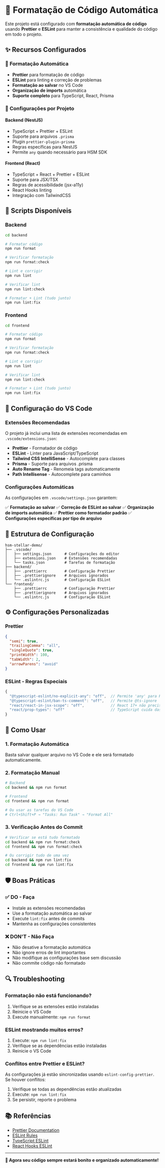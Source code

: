 # 🎨 Formatação de Código Automática

Este projeto está configurado com **formatação automática de código** usando **Prettier** e **ESLint** para manter a consistência e qualidade do código em todo o projeto.

## ✨ Recursos Configurados

### 🔧 **Formatação Automática**
- **Prettier** para formatação de código
- **ESLint** para linting e correção de problemas
- **Formatação ao salvar** no VS Code
- **Organização de imports** automática
- **Suporte completo** para TypeScript, React, Prisma

### 🎯 **Configurações por Projeto**

#### **Backend (NestJS)**
- TypeScript + Prettier + ESLint
- Suporte para arquivos `.prisma`
- Plugin `prettier-plugin-prisma`
- Regras específicas para NestJS
- Permite `any` quando necessário para HSM SDK

#### **Frontend (React)**
- TypeScript + React + Prettier + ESLint
- Suporte para JSX/TSX
- Regras de acessibilidade (jsx-a11y)
- React Hooks linting
- Integração com TailwindCSS

## 🚀 Scripts Disponíveis

### **Backend**
```bash
cd backend

# Formatar código
npm run format

# Verificar formatação
npm run format:check

# Lint e corrigir
npm run lint

# Verificar lint
npm run lint:check

# Formatar + Lint (tudo junto)
npm run lint:fix
```

### **Frontend**
```bash
cd frontend

# Formatar código
npm run format

# Verificar formatação
npm run format:check

# Lint e corrigir
npm run lint

# Verificar lint
npm run lint:check

# Formatar + Lint (tudo junto)
npm run lint:fix
```

## 🔧 **Configuração do VS Code**

### **Extensões Recomendadas**
O projeto já inclui uma lista de extensões recomendadas em `.vscode/extensions.json`:

- **Prettier** - Formatador de código
- **ESLint** - Linter para JavaScript/TypeScript
- **Tailwind CSS IntelliSense** - Autocomplete para classes
- **Prisma** - Suporte para arquivos .prisma
- **Auto Rename Tag** - Renomeia tags automaticamente
- **Path Intellisense** - Autocomplete para caminhos

### **Configurações Automáticas**
As configurações em `.vscode/settings.json` garantem:

✅ **Formatação ao salvar**
✅ **Correção de ESLint ao salvar**
✅ **Organização de imports automática**
✅ **Prettier como formatador padrão**
✅ **Configurações específicas por tipo de arquivo**

## 📁 **Estrutura de Configuração**

```
hsm-stellar-demo/
├── .vscode/
│   ├── settings.json      # Configurações do editor
│   ├── extensions.json    # Extensões recomendadas
│   └── tasks.json         # Tarefas de formatação
├── backend/
│   ├── .prettierrc        # Configuração Prettier
│   ├── .prettierignore    # Arquivos ignorados
│   └── .eslintrc.js       # Configuração ESLint
└── frontend/
    ├── .prettierrc        # Configuração Prettier
    ├── .prettierignore    # Arquivos ignorados
    └── .eslintrc.js       # Configuração ESLint
```

## ⚙️ **Configurações Personalizadas**

### **Prettier**
```json
{
  "semi": true,
  "trailingComma": "all",
  "singleQuote": true,
  "printWidth": 100,
  "tabWidth": 2,
  "arrowParens": "avoid"
}
```

### **ESLint - Regras Especiais**
```javascript
{
  "@typescript-eslint/no-explicit-any": "off",  // Permite 'any' para HSM SDK
  "@typescript-eslint/ban-ts-comment": "off",   // Permite @ts-ignore
  "react/react-in-jsx-scope": "off",            // React 17+ não precisa import
  "react/prop-types": "off"                     // TypeScript cuida das props
}
```

## 🎯 **Como Usar**

### **1. Formatação Automática**
Basta salvar qualquer arquivo no VS Code e ele será formatado automaticamente.

### **2. Formatação Manual**
```bash
# Backend
cd backend && npm run format

# Frontend
cd frontend && npm run format

# Ou usar as tarefas do VS Code
# Ctrl+Shift+P → "Tasks: Run Task" → "Format All"
```

### **3. Verificação Antes do Commit**
```bash
# Verificar se está tudo formatado
cd backend && npm run format:check
cd frontend && npm run format:check

# Ou corrigir tudo de uma vez
cd backend && npm run lint:fix
cd frontend && npm run lint:fix
```

## 🛡️ **Boas Práticas**

### ✅ **DO - Faça**
- Instale as extensões recomendadas
- Use a formatação automática ao salvar
- Execute `lint:fix` antes de commits
- Mantenha as configurações consistentes

### ❌ **DON'T - Não Faça**
- Não desative a formatação automática
- Não ignore erros de lint importantes
- Não modifique as configurações base sem discussão
- Não commite código não formatado

## 🔍 **Troubleshooting**

### **Formatação não está funcionando?**
1. Verifique se as extensões estão instaladas
2. Reinicie o VS Code
3. Execute manualmente: `npm run format`

### **ESLint mostrando muitos erros?**
1. Execute: `npm run lint:fix`
2. Verifique se as dependências estão instaladas
3. Reinicie o VS Code

### **Conflitos entre Prettier e ESLint?**
As configurações já estão sincronizadas usando `eslint-config-prettier`. Se houver conflitos:

1. Verifique se todas as dependências estão atualizadas
2. Execute: `npm run lint:fix`
3. Se persistir, reporte o problema

## 📚 **Referências**

- [Prettier Documentation](https://prettier.io/docs/en/)
- [ESLint Rules](https://eslint.org/docs/rules/)
- [TypeScript ESLint](https://typescript-eslint.io/)
- [React Hooks ESLint](https://www.npmjs.com/package/eslint-plugin-react-hooks)

---

**🎉 Agora seu código sempre estará bonito e organizado automaticamente!**
